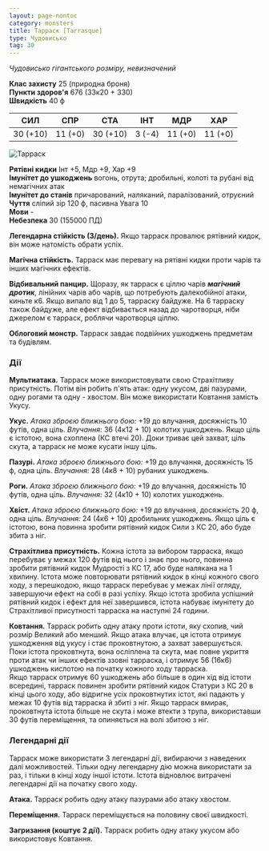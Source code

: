 ```yaml
---
layout: page-nontoc
category: monsters
title: Тарраск [Tarrasque]
type: Чудовисько
tag: 30
---
```


_Чудовисько гігантського розміру, невизначений_

**Клас захисту** 25 (природна броня)   
**Пункти здоров'я** 676 (33к20 + 330)   
**Швидкість** 40 ф

| СИЛ      | СПР     | СТА      | ІНТ    | МДР     | ХАР     |
| -------- | ------- | -------- | ------ | ------- | ------- |
| 30 (+10) | 11 (+0) | 30 (+10) | 3 (-4) | 11 (+0) | 11 (+0) |

![Тарраск](https://www.dndbeyond.com/avatars/thumbnails/30836/117/1000/1000/638063929008461547.png)

**Рятівні кидки** Інт +5, Мдр +9, Хар +9   
**Імунітет до ушкоджень** вогонь, отрута; дробильні, колоті та рубані від немагічних атак   
**Імунітет до станів** причарований, наляканий, паралізований, отруєний   
**Чуття** сліпий зір 120 ф, пасивна Увага 10   
**Мови** -  
**Небезпека** 30 (155000 ПД)

**Легендарна стійкість (3/день).** Якщо тарраск провалює рятівний кидок, він може натомість обрати успіх.   

**Магічна стійкість.** Тарраск має перевагу на рятівні кидки проти чарів та інших магічних ефектів.   

**Відбивальний панцир.** Щоразу, як тарраск є ціллю чарів **_магічний дротик_**, лінійних чарів або чарів, що потребують далекобійної атаки, киньте к6. Якщо випало від 1 до 5, тарраску байдуже. На 6 тарраску також байдуже, але ефект відбивається назад до чаротворця, ніби джерелом є тарраск, роблячи чаротворця ціллю.   

**Облоговий монстр.** Тарраск завдає подвійних ушкоджень предметам та будівлям.

### Дії

**Мультиатака.** Тарраск може використовувати свою Страхітливу присутність. Потім він робить п'ять атак: одну укусом, дві пазурами, одну рогами та одну - хвостом. Він може використати Ковтання замість Укусу.   

**Укус.** _Атака зброєю ближнього бою:_ +19 до влучання, досяжність 10 футів, одна ціль. _Влучання:_ 36 (4к12 + 10) колотих ушкоджень. Якщо ціль є істотою, вона схоплена (КС втечі 20). Доки триває цей захват, ціль скута, а тарраск не може кусати іншу ціль.   

**Пазурі.** _Атака зброєю ближнього бою:_ +19 до влучання, досяжність 15 ф, одна ціль. _Влучання:_ 28 (4к8 + 10) рубаних ушкоджень.   

**Роги.** _Атака зброєю ближнього бою:_ +19 до влучання, досяжність 10 футів, одна ціль. _Влучання:_ 32 (4к10 + 10) колотих ушкоджень.   

**Хвіст.** _Атака зброєю ближнього бою:_ +19 до влучання, досяжність 20 ф, одна ціль. _Влучання:_ 24 (4к6 + 10) дробильних ушкоджень. Якщо ціль є істотою, вона повинна зробити рятівний кидок Сили з КС 20, або буде збита з ніг.   

**Страхітлива присутність.** Кожна істота за вибором тарраска, якщо перебуває у межах 120 футів від нього і знає про нього, повинна зробити рятівний кидок Мудрості з КС 17, або буде налякана на 1 хвилину. Істота може повторювати рятівний кидок в кінці кожного свого ходу, з перешкодою, якщо тарраск перебуває у межах лінії огляду, завершуючи ефект на собі в разі успіху. Якщо істота зробила успішний рятівний кидок і ефект для неї завершився, істота набуває імунітету до Страхітливої присутності тарраска на наступні 24 години.   

**Ковтання.** Тарраск робить одну атаку проти істоти, яку схопив, чий розмір Великий або менший. Якщо атака влучає, ця істота отримує ушкодження від укусу і стає проковтнутою, а захват завершується. Поки істота проковтнута, вона осліплена та скута, має повне укриття проти атак чи інших ефектів ззовні тарраска, і отримує 56 (16к6) ушкоджень кислотою на початку кожного ходу тарраска.    
Якщо тарраск отримує 60 ушкоджень або більше в один хід від істоти всередині, тарраск повинен зробити рятівний кидок Статури з КС 20 в кінці цього ходу, або відригне усіх проковтнутих істот, які падають у межах 10 футів від тарраска й збиті з ніг. Якщо тарраск вмирає, проковтнута істота більше не скута і може втекти з трупа, використавши 30 футів переміщення, та опиняється на волі збитою з ніг.

### Легендарні дії

Тарраск може використати 3 легендарні дії, вибираючи з наведених далі можливостей. Тільки одну легендарну дію можна використати за раз, і тільки в кінці ходу іншої істоти. Істота відновлює витрачені легендарні дії на початку свого ходу.

**Атака.** Тарраск робить одну атаку пазурами або атаку хвостом.    

**Переміщення.** Тарраск переміщується на половину своєї швидкості.    

**Загризання (коштує 2 дії).** Тарраск робить одну атаку укусом або використовує Ковтання. 
